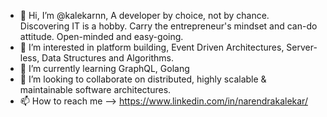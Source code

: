 - 👋 Hi, I’m @kalekarnn, A developer by choice, not by chance. Discovering IT is a hobby. Carry the entrepreneur's mindset and can-do attitude. Open-minded and easy-going.
- 👀 I’m interested in platform building, Event Driven Architectures, Server-less, Data Structures and Algorithms.
- 🌱 I’m currently learning GraphQL, Golang
- 💞️ I’m looking to collaborate on distributed, highly scalable & maintainable software architectures.
- 📫 How to reach me --> https://www.linkedin.com/in/narendrakalekar/

<!---
kalekarnn/kalekarnn is a ✨ special ✨ repository because its `README.md` (this file) appears on your GitHub profile.
You can click the Preview link to take a look at your changes.
--->
